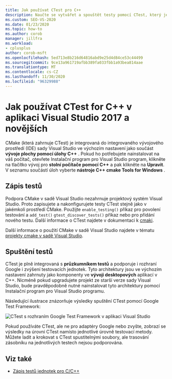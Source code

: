 ```yaml
---
title: Jak používat CTest pro C++
description: Naučte se vytvářet a spouštět testy pomocí CTest, který je ve výchozím nastavení integrovaný do integrovaného vývojového prostředí sady Visual Studio.
ms.custom: SEO-VS-2020
ms.date: 01/23/2020
ms.topic: how-to
ms.author: corob
manager: jillfra
ms.workload:
- cplusplus
author: corob-msft
ms.openlocfilehash: 5ed713e8b216d64816abd9e25d4d84ce53c44499
ms.sourcegitcommit: 9ce13a961719afbb389fa033fbb1a93bea814aae
ms.translationtype: MT
ms.contentlocale: cs-CZ
ms.lasthandoff: 11/30/2020
ms.locfileid: "96329988"
---
```

# <a name="how-to-use-ctest-for-c-in-visual-studio-2017-and-later"></a>Jak používat CTest for C++ v aplikaci Visual Studio 2017 a novějších

CMake (která zahrnuje CTest) je integrovaná do integrovaného vývojového prostředí (IDE) sady Visual Studio ve výchozím nastavení jako součást **vývoje plochy pomocí úlohy C++** . Pokud ho potřebujete nainstalovat na váš počítač, otevřete Instalační program pro Visual Studio program, klikněte na tlačítko vývoj pro **stolní počítače pomocí C++** a pak klikněte na **Upravit**. V seznamu součástí úloh vyberte **nástroje C++ cmake Tools for Windows** .

## <a name="to-write-tests"></a>Zápis testů

Podpora CMake v sadě Visual Studio nezahrnuje projektový systém Visual Studio. Proto zapisujete a nakonfigurujete testy CTest stejně jako v jakémkoli prostředí CMake. Použijte `enable_testing()` příkaz pro povolení testování a `add_test()` `gtest_discover_tests()` příkaz nebo pro přidání nového testu. Další informace o CTest najdete v dokumentaci k [cmaki](https://gitlab.kitware.com/cmake/community/wikis/doc/ctest/Testing-With-CTest). 

Další informace o použití CMake v sadě Visual Studio najdete v tématu [projekty cmake v sadě Visual Studio](/cpp/build/cmake-projects-in-visual-studio).

## <a name="to-run-tests"></a>Spuštění testů

CTest je plně integrovaná s **průzkumníkem testů** a podporuje i rozhraní Google i zvýšení testovacích jednotek. Tyto architektury jsou ve výchozím nastavení zahrnuty jako komponenty ve **vývoji desktopových** aplikací v C++. Nicméně pokud upgradujete projekt ze starší verze sady Visual Studio, bude pravděpodobně nutné nainstalovat tyto architektury pomocí Instalační program pro Visual Studio programu.

Následující ilustrace znázorňuje výsledky spuštění CTest pomocí Google Test Framework:

![CTest s rozhraním Google Test Framework v aplikaci Visual Studio](media/ctest-test-explorer.png)

Pokud používáte CTest, ale ne pro adaptéry Google nebo zvyšte, zobrazí se výsledky na úrovni CTest namísto jednotlivé úrovně testovací metody. Můžete ladit a krokovat s CTest spustitelnými soubory, ale trasování zásobníku na jednotlivých testech nejsou podporována.

## <a name="see-also"></a>Viz také

- [Zápis testů jednotek pro C/C++](writing-unit-tests-for-c-cpp.md)
